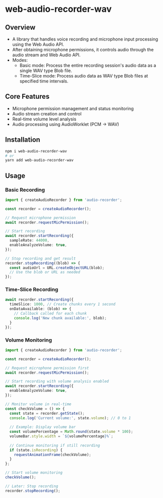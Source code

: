 # web-audio-recorder-wav

## Overview
- A library that handles voice recording and microphone input processing using the Web Audio API.
- After obtaining microphone permissions, it controls audio through the audio stream and Web Audio API.
- Modes:
  - Basic mode: Process the entire recording session's audio data as a single WAV type Blob file.
  - Time-Slice mode: Process audio data as WAV type Blob files at specified time intervals.

## Core Features
- Microphone permission management and status monitoring
- Audio stream creation and control
- Real-time volume level analysis
- Audio processing using AudioWorklet (PCM -> WAV)

## Installation
```bash
npm i web-audio-recorder-wav
# or
yarn add web-audio-recorder-wav
```

## Usage
### Basic Recording
```typescript
import { createAudioRecorder } from 'audio-recorder';

const recorder = createAudioRecorder();

// Request microphone permission
await recorder.requestMicPermission();

// Start recording
await recorder.startRecording({
  sampleRate: 44000,
  enableAnalyzeVolume: true,
});

// Stop recording and get result
recorder.stopRecording((blob) => {
  const audioUrl = URL.createObjectURL(blob);
  // Use the blob or URL as needed
});
```

### Time-Slice Recording
```ts
await recorder.startRecording({
  timeSlice: 1000, // Create chunks every 1 second
  onDataAvailable: (blob) => {
    // Callback called for each chunk
    console.log('New chunk available:', blob);
  }
});
```

### Volume Monitoring
```ts
import { createAudioRecorder } from 'audio-recorder';

const recorder = createAudioRecorder();

// Request microphone permission first
await recorder.requestMicPermission();

// Start recording with volume analysis enabled
await recorder.startRecording({
  enableAnalyzeVolume: true,
});

// Monitor volume in real-time
const checkVolume = () => {
  const state = recorder.getState();
  console.log('Current volume:', state.volume); // 0 to 1
  
  // Example: Display volume bar
  const volumePercentage = Math.round(state.volume * 100);
  volumeBar.style.width = `${volumePercentage}%`;
  
  // Continue monitoring if still recording
  if (state.isRecording) {
    requestAnimationFrame(checkVolume);
  }
};

// Start volume monitoring
checkVolume();

// Later: Stop recording
recorder.stopRecording();
```
